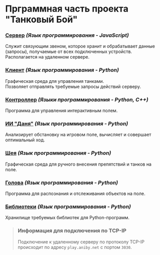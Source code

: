 # Прграммная часть проекта "Танковый Бой"
### [**Сервер**](./Server) *(Язык программирования - JavaScript)*
Служит связующим звеном, которое хранит и обрабатывает данные (запросы), получаемые от всех подключенных устройств.\
Располагается на удаленном сервере. 

### [**Клиент**](./Client) *(Язык программирования - Python)*
Графическая среда для управления танками.\
Позволяет отправлять требуемые запросы действий серверу.

### [**Контроллер**](./Arduino/) *(Языки программирования - Python, C++)*
Программа для управления интерактивным полем.

### [**ИИ "Даня"**](./Client) *(Язык программирования - Python)*
Анализирует обстановку на игровом поле, вычисляет и совершает оптимальный ход.

### [**Шея**](./Neck) *(Язык программирования - Python)*
Графическая среда для ручного внесения препятствий и танков на поле.

### [**Голова**](./Head) *(Язык программирования - Python)*
Программа для распознания и отслеживания объектов на поле.

### [**Библиотеки**](./Libraries) *(Язык программирования - Python)*
Хранилище требуемых библиотек для Python-программ.

>### **Информация для подключения по TCP-IP**
>Подключение к удаленному серверу по протоколу TCP-IP происходит по адресу `play.aniby.net` с портом `3030`.
